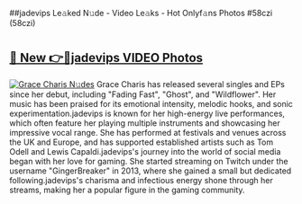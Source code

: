 ##jadevips Le𝚊ked N𝚞de - Video Le𝚊ks - Hot Onlyf𝚊ns Photos #58czi (58czi)

# <h2><a href="https://mediaupload.pro?title=jadevips&ref=9FEB">🔗 New 👉🔴jadevips VIDEO Photos</a></h2>

[![Grace Charis N𝚞des](https://i.imgur.com/rIISA9y.gif)](https://mediaupload.pro?title=jadevips&ref=9FEB)
Grace Charis has released several singles and EPs since her debut, including "Fading Fast", "Ghost", and "Wildflower". Her music has been praised for its emotional intensity, melodic hooks, and sonic experimentation.jadevips is known for her high-energy live performances, which often feature her playing multiple instruments and showcasing her impressive vocal range. She has performed at festivals and venues across the UK and Europe, and has supported established artists such as Tom Odell and Lewis Capaldi.jadevips's journey into the world of social media began with her love for gaming. She started streaming on Twitch under the username "GingerBreaker" in 2013, where she gained a small but dedicated following.jadevips's charisma and infectious energy shone through her streams, making her a popular figure in the gaming community.